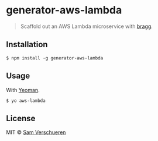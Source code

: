 # generator-aws-lambda

> Scaffold out an AWS Lambda microservice with [bragg](https://github.com/SamVerschueren/bragg).


## Installation

```
$ npm install -g generator-aws-lambda
```


## Usage

With [Yeoman](http://yeoman.io/).

```
$ yo aws-lambda
```


## License

MIT © [Sam Verschueren](https://github.com/SamVerschueren)
